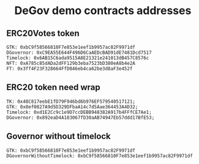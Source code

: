 # <h1 align="center"> DeGov demo contracts addresses </h1>

## ERC20Votes token
```
GTK: 0xbC9f58566810F7e853e1eef1b9957ac82F9971df 
DGovernor: 0xC9EA55E644F496D6CaAEDcBAD91dE7481Dcd7517
Timelock: 0x6AB15C6ada9515A8E21321e241013dB457C8576c 
NFT: 0xA785c85dADa2dFF129b3eba7523bD380eA8b4e2A
FT: 0x3ff4F23F328664FfD046eb4ca62be3d8aF3e452f
```

## ERC20 token need wrap
```
TK: 0x48C817eebE1fD79F946bd6b976EF579540517121;
GTK: 0x0ef0827A9d5D329DFbaA14c7d5Aae364453A4D32;
Timelock: 0xd1E2Cc9c1e9D7ccDEBB948382A917b4FFfCE7Ae1;
DGovernor: 0x892eaD4A183067fD30aAB74947Eb57ddd17BfE53;
```

## Governor without timelock
```
GTK: 0xbC9f58566810F7e853e1eef1b9957ac82F9971df 
DGovernorWithoutTimelock: 0xbC9f58566810F7e853e1eef1b9957ac82F9971df
```
